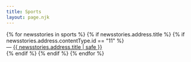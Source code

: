 ```yaml
---
title: Sports
layout: page.njk
---
```


<ul style="list-style: none;margin-block-start: 0px;padding-inline-start: 0px;">
{% for newsstories in sports %}
{% if newsstories.address.title %}
{% if newsstories.address.contentType.id == "11" %} <!-- permet de valider que seuls les news-stories sont affichées (pour retirer les vidéos, audios, extrats, etc.) -->
<li>— <a href="/sports/articles/{{ newsstories.address.title | slug }}/">{{ newsstories.address.title | safe }}</a></li>
{% endif %}
{% endif %}
{% endfor %}
</ul>